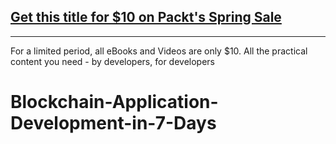 ## [Get this title for $10 on Packt's Spring Sale](https://www.packt.com/V11087?utm_source=github&utm_medium=packt-github-repo&utm_campaign=spring_10_dollar_2022)
-----
For a limited period, all eBooks and Videos are only $10. All the practical content you need \- by developers, for developers

# Blockchain-Application-Development-in-7-Days